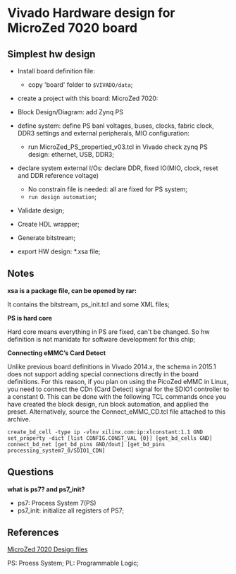 # Vivado Hardware design for MicroZed 7020 board

## Simplest hw design

* Install board definition file:
    * copy 'board' folder to `$VIVADO/data`;

* create a project with this board: MicroZed 7020:

* Block Design/Diagram: add Zynq PS

* define system: define PS banl voltages, buses, clocks, fabric clock, DDR3 settings and 
external peripherals, MIO configuration:
    * run MicroZed_PS_propertied_v03.tcl in Vivado
    check zynq PS design: ethernet, USB, DDR3;

* declare system external I/Os: declare DDR, fixed IO(MIO, clock, reset and DDR reference voltage)
    * No constrain file is needed: all are fixed for PS system;
    * `run design automation`;

* Validate design;

* Create HDL wrapper;

* Generate bitstream;

* export HW design: *.xsa file;


## Notes

**xsa is a package file, can be opened by rar:**

It contains the bitstream, ps_init.tcl and some XML files;

**PS is hard core**

Hard core means everything in PS are fixed, can't be changed. So hw definition is not manidate for software 
development for this chip;

**Connecting eMMC’s Card Detect**

Unlike previous board definitions in Vivado 2014.x, the schema in 2015.1 does not
support adding special connections directly in the board definitions. For this reason, if
you plan on using the PicoZed eMMC in Linux, you need to connect the CDn (Card
Detect) signal for the SDIO1 controller to a constant 0.
This can be done with the following TCL commands once you have created the block
design, run block automation, and applied the preset. Alternatively, source the
Connect_eMMC_CD.tcl file attached to this archive.

```
create_bd_cell -type ip -vlnv xilinx.com:ip:xlconstant:1.1 GND
set_property -dict [list CONFIG.CONST_VAL {0}] [get_bd_cells GND]
connect_bd_net [get_bd_pins GND/dout] [get_bd_pins processing_system7_0/SDIO1_CDN]
```

## Questions
**what is ps7? and ps7_init?**
* ps7: Process  System 7(PS)
* ps7_init: initialize all registers of PS7;

## References

[MicroZed 7020 Design files](https://www.avnet.com/wps/portal/us/products/avnet-boards/avnet-board-families/microzed/)

PS: Proess System;
PL: Programmable Logic;

